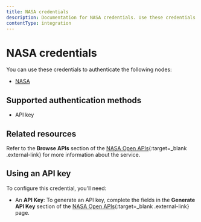 ```yaml
---
title: NASA credentials
description: Documentation for NASA credentials. Use these credentials to authenticate NASA in n8n, a workflow automation platform.
contentType: integration
---
```


# NASA credentials

You can use these credentials to authenticate the following nodes:

- [NASA](/integrations/builtin/app-nodes/n8n-nodes-base.nasa/)

## Supported authentication methods

- API key

## Related resources

Refer to the **Browse APIs** section of the [NASA Open APIs](https://api.nasa.gov/){:target=_blank .external-link} for more information about the service.

## Using an API key

To configure this credential, you'll need:

- An **API Key**: To generate an API key, complete the fields in the **Generate API Key** section of the [NASA Open APIs](https://api.nasa.gov/){:target=_blank .external-link} page.



